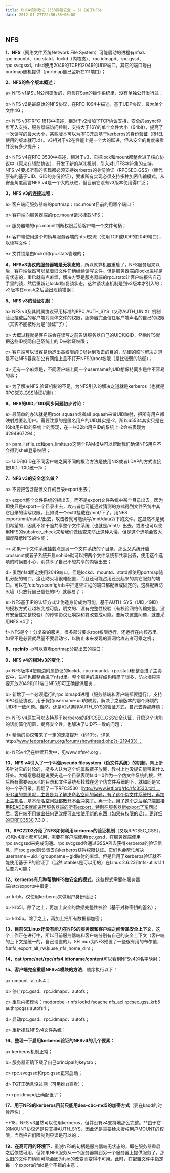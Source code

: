 ```yaml
---
title: RHCA培训散记（333网络安全 – 5）《关于NFS》
date: 2012-01-27T22:56:55+00:00

---
```

## NFS

**1、NFS**（网络文件系统Network File System）可能启动的进程有nfsd、rpc.mountd、rpc.statd、lockd（内核态）、rpc.idmapd、rpc.gssd、rpc.svcgssd。nfsd使用2049的TCP和2049的UDP端口，其它的端口号由portmap随机提供（portmap自己监听在111端口）；

**2、NFS的各个版本概述：**
  
a> NFS v1是SUN公司研发的，包含在Sun的操作系统里，没有单独公开发行过；
  
b> NFS v2是最原始的NFS协议，在RFC 1094中描述。基于UDP协议，最大单个文件4G；
  
c> NFS v3在RFC 1813中描述，相对于v2增加了TCP协议支持，安全的async异步写入支持，服务器端访问控制，支持大于16Y的单个文件大小（64bit），提高了一次读写的最大大小，某些版本可以为RPC开启基于kerberos的身份验证（RHEL使用的版本就可以）。v3相对于v2在性能上是一个大的跃进，但从安全的角度来看并没有多少提升；
  
d> NFS v4在RFC 3530中描述，相对于v3，它把lock和mount都整合进了核心协议中（原来在辅助协议），开发了新的ACL机制，引入对UTF8字符集的支持。NFS v4要求所有的实现都必须支持kerberos的身份验证（RPCSEC_GSS）（替代原有的基于UID、GID的身份验证），要求所有实现必须支持多种加密传输模式。从安全角度而言NFS v4是一个大的跃进，但目前它没有v3版本使用得广泛；

**3、NFS v3的连接过程**：
  
a> 客户端问服务器端的portmap：rpc.mount目前的用哪个端口？
  
b> 客户端向服务器端的rpc.mount请求挂载NFS；
  
c> 服务器端的rpc.mount判断权限后给客户端一个文件句柄；
  
d> 客户端使用这个句柄与服务器端的nfsd交流（使用TCP或UDP的2049端口），以读写文件；
  
e> 文件锁是由lockd和rpc.stats管理的；

**4、NFSv3协议的服务器端是无状态的**，所以就算机器重启了，NFS服务起来以后，客户端依然可以拿着旧文件句柄继续读写文件。但是服务器端的lockd进程是有状态的，重启就有点麻烦，解决方案是服务器端的rpc.statd让客户端报告自己手里的锁，然后重新让lockd恢复锁状态。这种锁状态机制是到v3版本才引入的；v2版本在crash之后会出现锁错误；

**5、NFS v3的验证机制**：
  
a> NFS v3及其附属协议采用标准的RPC AUTH\_SYS（又称AUTH\_UNIX）机制验证挂载后的客户端对具体文件的权限，服务器完全信任客户端声名的自己的权限（其实不能被称为是“验证”了）；
  
b> 大概过程就是客户端会在读写之前告诉服务器自己的UID和GID，然后NFS就把这些ID视同自己系统上的ID来验证权限；
  
c> 客户端可以很容易伪造出高权限的ID以达到攻击的目的，防御的临时解决之道是不让NFS暴露在公有网络上且不打开NFS的root权限（是比较弱的防御）；
  
d> 还有一个麻烦是，不同客户端上同一个username的UID想保持同步是件不容易的事；
  
e> 为了解决NFS 验证机制的不足，为NFS引入的解决之道就是kerberos（也就是RPCSEC_GSS验证机制）；

**6、NFS的UID／GID同步问题初步讨论：**
  
a> 最简单的办法就是用root\_squash或者all\_squash来做UID映射，把所有用户都映射成匿名用户。需要注意的是匿名用户的UID其实是-2，所以65534其实只是在16bit用户ID的系统上的表现，在一些32bit用户ID的系统上-2会被表现为4294967294；
  
b> pam\_lisfile.so和pan\_limits.so这两个PAM模块可以帮助我们确保NFS用户不会得到shell登录权限；
  
c> UID和GID在不同客户端之间不同的根治方法是使用NIS或者LDAP的方式直接把UID／GID统一掉；

**7、NFS v3的安全怎么做？**
  
a> 不要把包含配置文件的目录export出去；
  
b> export整个文件系统的根出去，而不是export文件系统中某个目录出去。因为即使只是export一个目录出去，攻击者也可能通过猜测的方式得到文件系统中其它目录的读写权限。比如说一个ext3挂载在/mnt/下了，用NFS export/mnt/data1/出去，攻击者就可能读写/mnt/data2/下的文件。这显然不是我们希望的，因此不如干脆共享整个文件系统（也就是/mnt/）出去。或者也可以使用NFS的substree_check来帮我们做检查来防止这种入侵，但是这个选项会较大幅度降低NFS的性能；
  
c> 如果一个文件系统挂载点是另一个文件系统的子目录，那么父系统开启crossmnt或者子系统开启nohide就可以把两个文件系统都共享出去，使用这个选项的时候要小心，别共享了自己不想共享的内容出去；
  
d> 虽然nfsd固定使用2049端口，但是lockd、mountd、statd都使用portmap随机分配的端口，这让防火墙很难配置，而且还可能占用还没起来的其它服务的端口。可以在/etc/sysconfig/nfs中把这些进程的端口都配置成固定的，这样配置防火墙（只放行自己信任的IP）就容易了；
  
e> NFS基于IP的认证方式让伪造身份成为可能，基于AUTH_SYS（UID／GID）的授权方式让越权变成可能，明文的、没有完整性校验（有校验网络传输完整，没有安全性完整校验）的传输协议让嗅探和篡改变成可能。要解决这些问题，就要采用NFS v4了；
  
f> NFS是个十分复杂的服务，很多部分要求root权限运行，还运行在内核态里。如果不是必要就尽量不要启动它，以防止未来发现的漏洞给攻击者可乘之机；

**8、rpcinfo** -p可以查看portmap分配出去的端口；

**9、NFS v4的相对v3的变化：**
  
a> NFS版本4把周边附属协议的lockd、rpc.mountd、rpc.statd都整合进了主协议中，进程也都整合进了nfsd里。整个服务的进程结构精简了很多，防火墙只需要开放2049和111端口NFS即可正确提供服务；
  
b> 新增了一个必须运行的rpc.idmapd进程（服务器端和客户端都要运行），支持RPC验证协议，用于保持username-uid的映射，解决了之前版本的那个麻烦的UID不一致问题。当然，还是可以选择AUTH_SYS的验证方式，自己去弄那麻烦；
  
c> NFS v4原生可以支持基于kerberos的RPCSEC_GSS安全认证，开启这个功能的话能简化配置，提高安全性，也解决了UID不一致的问题；
  
d> 精简的协议带来了一定的速度提升（约10％，详见http://www.fedoraforum.org/forum/showthread.php?t=219433）；
  
e> NFSv4仍在继续开发中，见www.nfsv4.org；

**10、NFS v4引入了一个叫做pseudo filesystem（伪文件系统）的机制**，网上挺多针对它的讨论的，挺多人认为这个纯属脱裤子放屁，教材上也没提它能带来什么好处。大概意思就是说要先选一个目录表明fsid＝0作为一个伪文件系统的根，然后所有需要export的目录和文件系统都挂载在这个伪文件系统的下，就如同是它的一个子目录。我翻了一下RFC3530（http://www.ietf.org/rfc/rfc3530.txt），RFC里的意思呢，主要是为了解决命名空间的问题，有了这个伪文件系统根，再加上主机名，基本命名空间就都散开不会冲突了。再一个，用了这个之后客户端直接用READDIR就能遍历服务器端的所有export，特别在服务器新export了东西以后，客户端不用做出任何更改便可直接使用新的东西（如果有权限的话）。更详细的见RFC3530 7.3.0；

**11、RFC2203介绍了NFS如何利用kerberos的验证机制**（又唤RPCSEC_GSS），v3和v4版本都可以用，需要在客户端使用rpc.gssd，在服务器端使用rpc.svcgssd来完成沟通。rpc.svcgssd会通过GSSAPI去获得kerberos的验证信息，而rpc.gssd则负责去向kerberos获得权限认证。它们也会帮忙解决username－uid／groupname－gid映射的麻烦。但是启用了kerberos验证就不能使用基于IP的验证了（当然iptables是可以用的）在Linux 2.6.23和nfs-utils1.1.1后变为可能；

**12、kerberos有几种帮助NFS做安全的模式**，这些模式需要在服务器端/etc/exports中指定：
  
a> krb5。仅使用kerberos来做用户身份验证；
  
b> krb5i。除了之上，再加上安全的数据完整性校验（基于对称密钥的签名）；
  
c> krb5p。除了之上，再加上把所有数据都加密；

**13、目前SELinux还没有能力在NFS的服务器和客户端之间传递安全上下文**，这个工作正在进行中，所以目前服务器端和客户端分别有自己的安全上下文（客户端的上下文是统一的，自己设置的）。SELinux为NFS预置了一些很有用的布尔值，如nfs\_export\_all\_rw和use\_nfs\_home\_dirs；

**14、cat /proc/net/rpc/nfs4.idtoname/content**可以看到NFSv4的名字映射；

**15、客户端完全重启NFSv4模块的方法**，顺序执行以下：
  
a> umount -at nfs4；
  
b> 停止rpc.gssd、rpc.idmapd、autofs；
  
c> 重启内核模块：modprobe -r nfs lockd fscache nfs\_acl rpcsec\_gss_krb5 authrpcgss autofs4；
  
d> 启动rpc.gssd、rpc.idmapd、autofs；
  
e> 重新挂载NFSv4文件系统；

**16、整理一下启用kerberos验证的NFSv4的几个要素：**
  
a> kerberos机制正常；
  
b> 服务器正确下载了自己principal的keytab；
  
c> rpc.svcgssd和rpc.gssd正常启动；
  
d> TGT正确且没过期（可用klist查看）；
  
e> rpc.idmapd正确配置了；

**17、用于NFS的kerberos目前只能用des-cbc-md5的加密方式**（要在kadd的时候声名）；

**18、NFS v3虽然可以使用kerberos，但并没有v4支持地那么完整。**由于它的MOUNT协议还是只支持AUTH_SYS，因此还是需要给未授权用户MOUNT的权限，当然把它们限制到只读是可以的；

**19、在高可用的环境下**，虽说NFS的句柄是服务器端无状态的，即在服务器重启之后依然可用，但如果NFS服务从一个服务器飘到另一个服务器上提供服务了，那么旧的文件句柄则可能会因为fsid的改变而变得不可用。此时，在配置文件中指定每一个export的fsid是个不错的主意；
